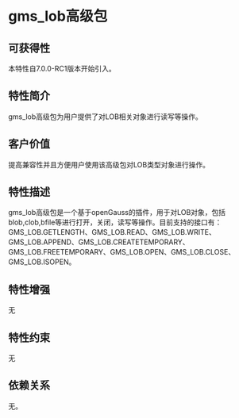 # gms_lob高级包

## 可获得性<a name="section5309649"></a>

本特性自7.0.0-RC1版本开始引入。

## 特性简介<a name="section47786844"></a>

gms_lob高级包为用户提供了对LOB相关对象进行读写等操作。

## 客户价值<a name="section27428414"></a>

提高兼容性并且方便用户使用该高级包对LOB类型对象进行操作。

## 特性描述<a name="section45529136"></a>

gms_lob高级包是一个基于openGauss的插件，用于对LOB对象，包括blob,clob,bfile等进行打开，关闭，读写等操作。目前支持的接口有：GMS_LOB.GETLENGTH、GMS_LOB.READ、GMS_LOB.WRITE、GMS_LOB.APPEND、GMS_LOB.CREATETEMPORARY、GMS_LOB.FREETEMPORARY、GMS_LOB.OPEN、GMS_LOB.CLOSE、GMS_LOB.ISOPEN。

## 特性增强<a name="section7109043"></a>

无

## 特性约束<a name="section06531946143616"></a>

无

## 依赖关系<a name="section63981393"></a>

无。
